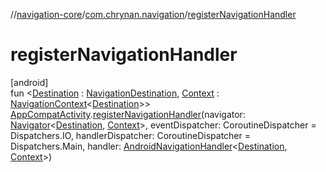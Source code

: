 //[navigation-core](../../index.md)/[com.chrynan.navigation](index.md)/[registerNavigationHandler](register-navigation-handler.md)

# registerNavigationHandler

[android]\
fun &lt;[Destination](register-navigation-handler.md) : [NavigationDestination](../../../navigation-core/com.chrynan.navigation/-navigation-destination/index.md), [Context](register-navigation-handler.md) : [NavigationContext](../../../navigation-core/navigation-core/com.chrynan.navigation/-navigation-context/index.md)&lt;[Destination](register-navigation-handler.md)&gt;&gt; [AppCompatActivity](https://developer.android.com/reference/kotlin/androidx/appcompat/app/AppCompatActivity.html).[registerNavigationHandler](register-navigation-handler.md)(navigator: [Navigator](../../../navigation-core/navigation-core/com.chrynan.navigation/-navigator/index.md)&lt;[Destination](register-navigation-handler.md), [Context](register-navigation-handler.md)&gt;, eventDispatcher: CoroutineDispatcher = Dispatchers.IO, handlerDispatcher: CoroutineDispatcher = Dispatchers.Main, handler: [AndroidNavigationHandler](-android-navigation-handler/index.md)&lt;[Destination](register-navigation-handler.md), [Context](register-navigation-handler.md)&gt;)
